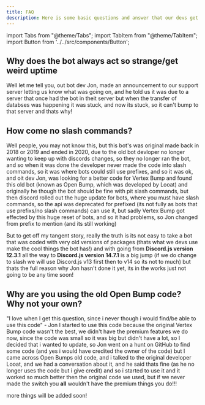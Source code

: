 ```yaml
---
title: FAQ
description: Here is some basic questions and answer that our devs get asked!
---
```


import Tabs from "@theme/Tabs";
import TabItem from "@theme/TabItem";
import Button from '../../src/components/Button';

## Why does the bot always act so strange/get weird uptime

Well let me tell you, out bot dev Jon, made an announcement to our support server letting us know what was going on, and he told us it was due to a server that once had the bot in theit server but when the transfer of databses was happening it was stuck, and now its stuck, so it can't bump to that server and thats why!

## How come no slash commands?

Well people, you may not know this, but this bot's was original made back in 2018 or 2019 and ended in 2020, due to the old bot devloper no longer wanting to keep up with discords changes, so they no longer ran the bot, and so when it was done the developer never made the code into slash commands, so it was where bots could still use prefixes, and so it was ok, and oit dev Jon, was looking for a better code for Vertex Bump and found this old bot (known as Open Bump, which was developed by Looat) and originally he though the bot should be fine with pit slash commands, but then discord rolled out the huge update for bots, where you must have slash commands, so the api was deprecated for prefixed (its not fully as bots that use prefixs/no slash commands) can use it, but sadly Vertex Bump got effected by this huge reset of bots, and so it had problems, so Jon changed from prefix to mention (and its still working)

But to get off my tangent story, really the truth is its not easy to take a bot that was coded with very old versions of packages (thats what we devs use make the cool things the bot has!) and with going from **Discord.js version 12.3.1** all the way to **Discord.js version 14.7.1** is a big jump (if we do change to slash we will use Discord.js v13 first then to v14 so its not to much) but thats the full reason why Jon hasn't done it yet, its in the works just not going to be any time soon!

## Why are you using the old Open Bump code? Why not your own?

"I love when I get this question, since i never though i would find/be able to use this code" - Jon
I started to use this code because the original Vertex Bump code wasn't the best, we didn't have the premium features we do now, since the code was small so it was big but didn't have a lot, so I decided that i wanted to update, so Jon went on a hunt on GitHub to find some code (and yes i would have credited the owner of the code) but I came across Open Bumps old code, and i talked to the original developer Looat, and we had a conversation about it, and he said thats fine (as he no longer uses the code but i give credit) and so i started to use it and it worked so much better then the original code we used, but if we never made the switch you **all** wouldn't have the premium things you do!!!

more things will be added soon!
